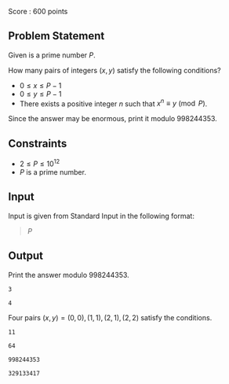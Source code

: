Score : $600$ points

## Problem Statement

Given is a prime number $P$.

How many pairs of integers $(x, y)$ satisfy the following conditions?

- $0 \leq x \leq P-1$
- $0 \leq y \leq P-1$
- There exists a positive integer $n$ such that $x^n \equiv y \pmod{P}$.

Since the answer may be enormous, print it modulo $998244353$.

## Constraints

- $2 \leq P \leq 10^{12}$
- $P$ is a prime number.

## Input

Input is given from Standard Input in the following format:

> $P$

## Output

Print the answer modulo $998244353$.

```input1
3
```

```output1
4
```

Four pairs $(x, y) = (0, 0), (1, 1), (2, 1), (2, 2)$ satisfy the conditions.

```input2
11
```

```output2
64
```

```input3
998244353
```

```output3
329133417
```
